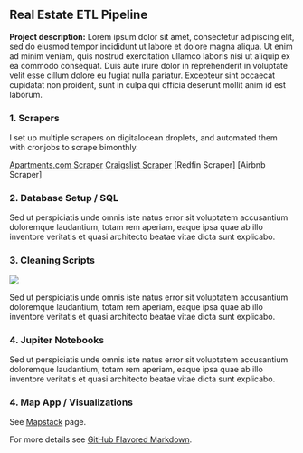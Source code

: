 ## Real Estate ETL Pipeline

**Project description:** Lorem ipsum dolor sit amet, consectetur adipiscing elit, sed do eiusmod tempor incididunt ut labore et dolore magna aliqua. Ut enim ad minim veniam, quis nostrud exercitation ullamco laboris nisi ut aliquip ex ea commodo consequat. Duis aute irure dolor in reprehenderit in voluptate velit esse cillum dolore eu fugiat nulla pariatur. Excepteur sint occaecat cupidatat non proident, sunt in culpa qui officia deserunt mollit anim id est laborum.

### 1. Scrapers

I set up multiple scrapers on digitalocean droplets, and automated them with cronjobs to scrape bimonthly.

[Apartments.com Scraper](https://github.com/andrewshrout/apartment-scraper)
[Craigslist Scraper](https://github.com/andrewshrout/craig-scraper)
[Redfin Scraper]
[Airbnb Scraper]

### 2. Database Setup / SQL

Sed ut perspiciatis unde omnis iste natus error sit voluptatem accusantium doloremque laudantium, totam rem aperiam, eaque ipsa quae ab illo inventore veritatis et quasi architecto beatae vitae dicta sunt explicabo. 

### 3. Cleaning Scripts

<img src="images/dummy_thumbnail.jpg?raw=true"/>

Sed ut perspiciatis unde omnis iste natus error sit voluptatem accusantium doloremque laudantium, totam rem aperiam, eaque ipsa quae ab illo inventore veritatis et quasi architecto beatae vitae dicta sunt explicabo. 

### 4. Jupiter Notebooks

Sed ut perspiciatis unde omnis iste natus error sit voluptatem accusantium doloremque laudantium, totam rem aperiam, eaque ipsa quae ab illo inventore veritatis et quasi architecto beatae vitae dicta sunt explicabo. 

### 4. Map App / Visualizations

See [Mapstack](url) page.

For more details see [GitHub Flavored Markdown](https://guides.github.com/features/mastering-markdown/).
